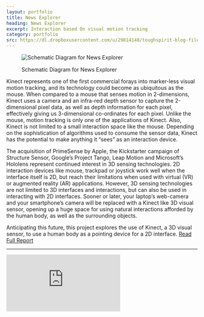```yaml
---
layout: portfolio
title: News Explorer
heading: News Explorer
excerpt: Interaction based On visual motion tracking
category: portfolio
src: https://dl.dropboxusercontent.com/u/29814148/toughspirit-blog-files/portfolio/umsi/SI515/news%20explorer.png
---
```


<figure>
	<img src="https://dl.dropboxusercontent.com/u/29814148/toughspirit-blog-files/portfolio/umsi/SI515/news%20explorer.png" class="img-responsive" title="Schematic Diagram for News Explorer" alt="Schematic Diagram for News Explorer" style="margin-bottom: 15px;"/>
	<figcaption>Schematic Diagram for News Explorer</figcaption>
</figure>

Kinect represents one of the first commercial forays into marker-less visual motion tracking, and its technology could become as ubiquitous as the mouse. When compared to a mouse that senses motion in 2-dimensions, Kinect uses a camera and an infra-red depth sensor to capture the 2-dimensional pixel data, as well as depth information for each pixel, effectively giving us 3-dimensional co-ordinates for each pixel. Unlike the mouse, motion tracking is only one of the applications of Kinect. Also, Kinect is not limited to a small interaction space like the mouse. Depending on the sophistication of algorithms used to consume the sensor data, Kinect has the potential to make anything it “sees” as an interaction device.

The acquisition of PrimeSense by Apple, the Kickstarter campaign of Structure Sensor, Google’s Project Tango, Leap Motion and Microsoft’s Hololens represent continued interest in 3D sensing technologies. 2D interaction devices like mouse, trackpad or joystick work well when the interface itself is 2D, but reach their limitations when used with virtual (VR) or augmented reality (AR) applications. However, 3D sensing technologies are not limited to 3D interfaces and interactions, but can also be used in interacting with 2D interfaces. Sooner or later, your laptop’s web-camera and your smartphone’s camera will be replaced with a Kinect like 3D visual sensor, opening up a huge space for using natural interactions afforded by the human body, as well as the surrounding objects.

Anticipating this future, this project explores the use of Kinect, a 3D visual sensor, to use a human body as a pointing device for a 2D interface. <a href="https://dl.dropboxusercontent.com/u/29814148/toughspirit-blog-files/portfolio/umsi/SI515/Visual%20Motion%20Tracking%20-%20News%20Explorer.pdf" target="_blank">Read Full Report</a>

---

<!-- 4:3 aspect ratio -->
<div class="embed-responsive embed-responsive-4by3" style="padding-bottom: 73.8%;">
  <iframe class="embed-responsive-item" 
      src="https://player.vimeo.com/video/193001132?badge=0&byline=0&portrait=0&title=0"
      frameborder="0" webkitallowfullscreen mozallowfullscreen allowfullscreen></iframe>
</div>
